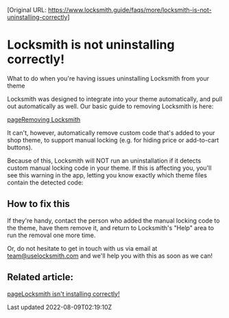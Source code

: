 [Original URL: https://www.locksmith.guide/faqs/more/locksmith-is-not-uninstalling-correctly]

# Locksmith is not uninstalling correctly!

What to do when you're having issues uninstalling Locksmith from your theme

Locksmith was designed to integrate into your theme automatically, and pull out automatically as well. Our basic guide to removing Locksmith is here:

[pageRemoving Locksmith](/basics/removing-locksmith)

It can't, however, automatically remove custom code that's added to your shop theme, to support manual locking (e.g. for hiding price or add-to-cart buttons).

Because of this, Locksmith will NOT run an uninstallation if it detects custom manual locking code in your theme. If this is affecting you, you'll see this warning in the app, letting you know exactly which theme files contain the detected code:

## How to fix this

If they're handy, contact the person who added the manual locking code to the theme, have them remove it, and return to Locksmith's "Help" area to run the removal one more time.

Or, do not hesitate to get in touch with us via email at team@uselocksmith.com and we'll help you with this as soon as we can!

## Related article:
[pageLocksmith isn't installing correctly!](/faqs/more/locksmith-isnt-installing-correctly)

Last updated 2022-08-09T02:19:10Z